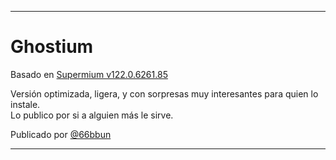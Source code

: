 

---

# Ghostium

Basado en [Supermium v122.0.6261.85](https://github.com/win32ss/supermium/releases/tag/v122)

Versión optimizada, ligera, y con sorpresas muy interesantes para quien lo instale.  
Lo publico por si a alguien más le sirve.  

Publicado por [@66bbun](https://x.com/66bbun)

---
